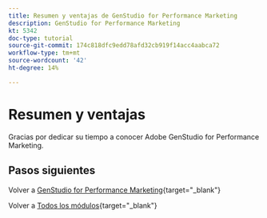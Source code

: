 ```yaml
---
title: Resumen y ventajas de GenStudio for Performance Marketing
description: GenStudio for Performance Marketing
kt: 5342
doc-type: tutorial
source-git-commit: 174c818dfc9edd78afd32cb919f14acc4aabca72
workflow-type: tm+mt
source-wordcount: '42'
ht-degree: 14%

---
```


# Resumen y ventajas

Gracias por dedicar su tiempo a conocer Adobe GenStudio for Performance Marketing.


## Pasos siguientes

Volver a [GenStudio for Performance Marketing](./genstudio.md){target="_blank"}

Volver a [Todos los módulos](./../../../overview.md){target="_blank"}
